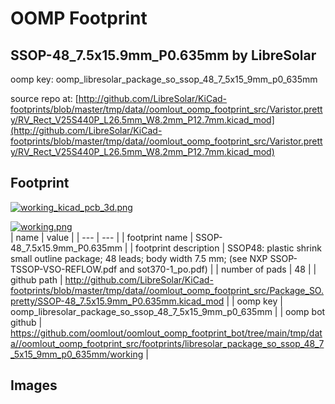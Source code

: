 # OOMP Footprint  
## SSOP-48_7.5x15.9mm_P0.635mm  by LibreSolar  
  
oomp key: oomp_libresolar_package_so_ssop_48_7_5x15_9mm_p0_635mm  
  
source repo at: [http://github.com/LibreSolar/KiCad-footprints/blob/master/tmp/data//oomlout_oomp_footprint_src/Varistor.pretty/RV_Rect_V25S440P_L26.5mm_W8.2mm_P12.7mm.kicad_mod](http://github.com/LibreSolar/KiCad-footprints/blob/master/tmp/data//oomlout_oomp_footprint_src/Varistor.pretty/RV_Rect_V25S440P_L26.5mm_W8.2mm_P12.7mm.kicad_mod)  
## Footprint  
  
[![working_kicad_pcb_3d.png](working_kicad_pcb_3d_600.png)](working_kicad_pcb_3d.png)  
  
[![working.png](working_600.png)](working.png)  
| name | value | 
| --- | --- | 
| footprint name | SSOP-48_7.5x15.9mm_P0.635mm | 
| footprint description | SSOP48: plastic shrink small outline package; 48 leads; body width 7.5 mm; (see NXP SSOP-TSSOP-VSO-REFLOW.pdf and sot370-1_po.pdf) | 
| number of pads | 48 | 
| github path | http://github.com/LibreSolar/KiCad-footprints/blob/master/tmp/data//oomlout_oomp_footprint_src/Package_SO.pretty/SSOP-48_7.5x15.9mm_P0.635mm.kicad_mod | 
| oomp key | oomp_libresolar_package_so_ssop_48_7_5x15_9mm_p0_635mm | 
| oomp bot github | https://github.com/oomlout/oomlout_oomp_footprint_bot/tree/main/tmp/data//oomlout_oomp_footprint_src/footprints/libresolar_package_so_ssop_48_7_5x15_9mm_p0_635mm/working | 
## Images  
